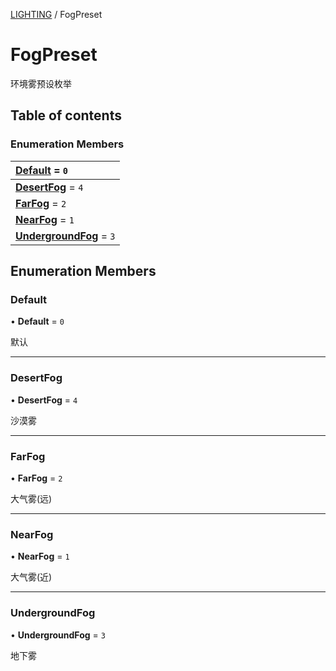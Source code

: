 [LIGHTING](../groups/LIGHTING.LIGHTING.md) / FogPreset

# FogPreset <Badge type="tip" text="Enumeration" /> <Score text="FogPreset" />

环境雾预设枚举

## Table of contents

### Enumeration Members <Score text="Enumeration" /> 
| **[Default](mw.FogPreset.md#default)** = ``0``  |
| :----- |
| **[DesertFog](mw.FogPreset.md#desertfog)** = ``4`` |
| **[FarFog](mw.FogPreset.md#farfog)** = ``2`` |
| **[NearFog](mw.FogPreset.md#nearfog)** = ``1`` |
| **[UndergroundFog](mw.FogPreset.md#undergroundfog)** = ``3`` |

## Enumeration Members

### Default <Score text="Default" /> 

• **Default** = ``0``

默认

___

### DesertFog <Score text="DesertFog" /> 

• **DesertFog** = ``4``

沙漠雾

___

### FarFog <Score text="FarFog" /> 

• **FarFog** = ``2``

大气雾(远)

___

### NearFog <Score text="NearFog" /> 

• **NearFog** = ``1``

大气雾(近)

___

### UndergroundFog <Score text="UndergroundFog" /> 

• **UndergroundFog** = ``3``

地下雾
